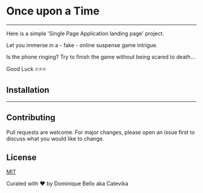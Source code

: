 # Once upon a Time

---

Here is a simple 'Single Page Application landing page' project.

Let you immerse in a - fake - online suspense game intrigue.

Is the phone ringing?
Try to finish the game without being scared to death...

Good Luck 🔥⚡🔥

## Installation

---

## Contributing

Pull requests are welcome. For major changes, please open an issue first to discuss what you would like to change.

## License

[MIT](https://choosealicense.com/licenses/mit/)

Curated with ❤️ by Dominique Bello aka Catevika
